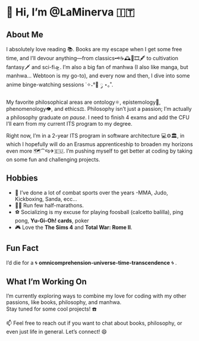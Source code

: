 # 👋 Hi, I’m @LaMinerva 🇮🇹

## About Me  
I absolutely love reading 📚. Books  are my escape when I get some free time, and I’ll devour anything—from classics🗝☕🕰📜🎞🖋️ to cultivation fantasy🗡️ and sci-fi🛸. I’m also a big fan of manhwa (I also like manga, but manhwa... Webtoon is my go-to), and every now and then, I dive into some anime binge-watching sessions ˙✧˖°🍿 ༘ ⋆｡˚.  

My favorite philosophical areas are ontology⚛, epistemology🔬, phenomenology👁, and ethics⚖️.
Philosophy isn’t just a passion; I’m actually a philosophy graduate *on pause*. I need to finish 4 exams and add the CFU I’ll earn from my current ITS program to my degree. 

Right now, I’m in a 2-year ITS program in software architecture 💻⚙️🏛️, in which I hopefully will do an Erasmus apprenticeship to broaden my horizons even more 🗺️⁀જ✈︎🇪🇺. 
I’m pushing myself to get better at coding by taking on some fun and challenging projects.

## Hobbies  
- 🥋 I’ve done a lot of combat sports over the years -MMA, Judo, Kickboxing, Sanda, ecc...  
- 🏃‍♂️ Run few half-marathons.  
- ⚽ Socializing is my excuse for playing foosball (calcetto balilla), ping pong, **Yu-Gi-Oh! cards**, poker
- 🎮 Love the **The Sims 4** and **Total War: Rome II**.  

## Fun Fact  
I’d die for a 🌀 **omnicomprehension-universe-time-transcendence** 🌀 .   

## What I’m Working On  
I’m currently exploring ways to combine my love for coding with my other passions, like books, philosophy, and manhwa.  
Stay tuned for some cool projects!  ☎️

📫 Feel free to reach out if you want to chat about books, philosophy, or even just life in general. Let’s connect! 😄  

<!---
LaMinerva/LaMinerva is a ✨ special ✨ repository because its `README.md` (this file) appears on your GitHub profile.
You can click the Preview link to take a look at your changes.
--->
